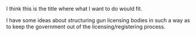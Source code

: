 I think this is the title where what I want to do would fit.

I have some ideas about structuring gun licensing bodies in such a way as to keep the government out of the licensing/registering process.
